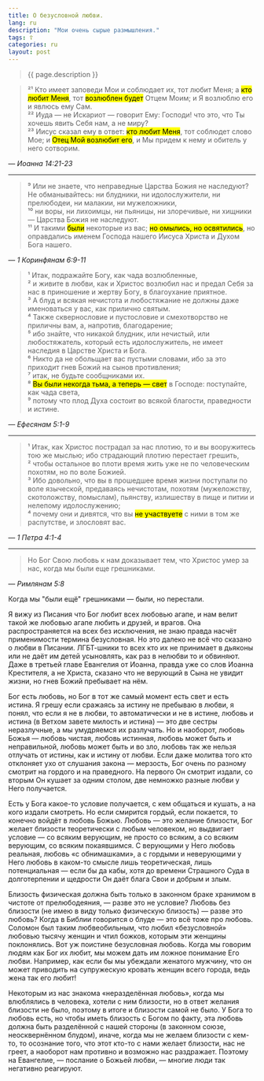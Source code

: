 ```yaml
---
title: О безусловной любви.
lang: ru
description: "Мои очень сырые размышления."
tags: ☦
categories: ru
layout: post
---
```


> {{ page.description }}

> ²¹ Кто имеет заповеди Мои и соблюдает их, тот любит Меня; а <mark>кто любит Меня</mark>, тот <mark>возлюблен будет</mark> Отцем Моим; и Я возлюблю его и явлюсь ему Сам.  
> ²² Иуда — не Искариот — говорит Ему: Господи! что это, что Ты хочешь явить Себя нам, а не миру?  
> ²³ Иисус сказал ему в ответ: <mark>кто любит Меня</mark>, тот соблюдет слово Мое; и <mark>Отец Мой возлюбит его</mark>, и Мы придем к нему и обитель у него сотворим.

— <cite>Иоанна&nbsp;14:21-23</cite>

***

> ⁹ Или не знаете, что неправедные Царства Божия не наследуют? Не обманывайтесь: ни блудники, ни идолослужители, ни прелюбодеи, ни малакии, ни мужеложники,  
> ¹⁰ ни воры, ни лихоимцы, ни пьяницы, ни злоречивые, ни хищники — Царства Божия не наследуют.  
> ¹¹ И такими <mark>были</mark> некоторые из вас; <mark>но омылись, но освятились</mark>, но оправдались именем Господа нашего Иисуса Христа и Духом Бога нашего.

— <cite>1&nbsp;Коринфянам&nbsp;6:9-11</cite>

> ¹ Итак, подражайте Богу, как чада возлюбленные,  
> ² и живите в любви, как и Христос возлюбил нас и предал Себя за нас в приношение и жертву Богу, в благоухание приятное.  
> ³ А блуд и всякая нечистота и любостяжание не должны даже именоваться у вас, как прилично святым.  
> ⁴ Также сквернословие и пустословие и смехотворство не приличны вам, а, напротив, благодарение;  
> ⁵ ибо знайте, что никакой блудник, или нечистый, или любостяжатель, который есть идолослужитель, не имеет наследия в Царстве Христа и Бога.  
> ⁶ Никто да не обольщает вас пустыми словами, ибо за это приходит гнев Божий на сынов противления;  
> ⁷ итак, не будьте сообщниками их.  
> ⁸ <mark>Вы были некогда тьма, а теперь — свет</mark> в Господе: поступайте, как чада света,  
> ⁹ потому что плод Духа состоит во всякой благости, праведности и истине.

— <cite>Ефесянам&nbsp;5:1-9</cite>

***

> ¹ Итак, как Христос пострадал за нас плотию, то и вы вооружитесь тою же мыслью; ибо страдающий плотию перестает грешить,  
> ² чтобы остальное во плоти время жить уже не по человеческим похотям, но по воле Божией.  
> ³ Ибо довольно, что вы в прошедшее время жизни поступали по воле языческой, предаваясь нечистотам, похотям (мужеложству, скотоложству, помыслам), пьянству, излишеству в пище и питии и нелепому идолослужению;  
> ⁴ почему они и дивятся, что вы <mark>не участвуете</mark> с ними в том же распутстве, и злословят вас.

— <cite>1&nbsp;Петра&nbsp;4:1-4</cite>

***

> Но Бог Свою любовь к нам доказывает тем, что Христос умер за нас, когда мы </mark>были еще</mark> грешниками.

— <cite>Римлянам&nbsp;5:8</cite>

Когда мы "были ещё" грешниками — были, но перестали.

Я вижу из Писания что Бог любит всех любовью агапе, и нам велит такой же любовью агапе любить и друзей, и врагов. Она распространяется
на всех без исключения, не знаю правда насчёт применимости термина безусловная. Но это далеко не всё что сказано о любви в Писании.
ЛГБТ-шники то всех кто их не принимает в дьяконы или не даёт им детей усыновлять, как раз в нелюбви то и обвиняют. Даже в третьей
главе Евангелия от Иоанна, правда уже со слов Иоанна Крестителя, а не Христа, сказано что не верующий в Сына не увидит жизни,
но гнев Божий пребывает на нём.

Бог есть любовь, но Бог в тот же самый момент есть свет и есть истина. Я грешу если сражаясь за истину не пребываю в любви, я понял,
что если я не в любви, то автоматически и не в истине, любовь и истина (в Ветхом завете милость и истина) — это две сестры неразлучные,
а мы умудряемся их разлучать. Но и наоборот, любовь Божья — любовь чистая, любовь истинная, любовь может быть и неправильной,
любовь может быть и во зло, любовь так же нельзя отлучать от истины, как и истину от любви. Если даже молитва того кто отклоняет
ухо от слушания закона — мерзость, Бог очень по разному смотрит на гордого и на праведного. На первого Он смотрит издали, со вторым
Он кушает за одним столом, две немножко разные любви у Него получается.

Есть у Бога какое-то условие получается, с кем общаться и кушать, а на кого издали смотреть. Но если смирится гордый, если покается,
то конечно войдёт в любовь Божью. Любовь — это желание близости, Бог желает близости теоретически с любым человеком, но выдвигает
условие — со всяким верующим, не просто со всяким, а со всяким верующим, со всяким покаявшимся. С верующими у Него любовь реальная,
любовь «с обнимашками», а с гордыми и неверующими у Него любовь в каком-то смысле лишь теоретическая, лишь потенциальная —
если бы да кабы, хотя до времени Страшного Суда в долготерпении и щедрости Он даёт блага Свои и добрым и злым.

Близость физическая должна быть только в законном браке хранимом в чистоте от прелюбодеяния, — разве это не условие? Любовь без близости
(не имею в виду только физическую близость) — разве это любовь? Когда в Библии говорится о блуде — это всё тоже про любовь. Соломон был
таким любвеобильным, что любил «безусловной» любовью тысячу женщин и чтил божков, которым эти женщины поклонялись. Вот уж поистине
безусловная любовь. Когда мы говорим людям как Бог их любит, мы можем дать им ложное понимание Его любви. Например, как
если бы мы убеждали женатого мужчину, что он может приводить на супружескую кровать женщин всего города, ведь жена так его любит!

Некоторым из нас знакома «неразделённая любовь», когда мы влюблялись в человека, хотели с ним близости, но в ответ желания близости не было,
поэтому в итоге и близости самой не было.  У Бога то
любовь есть, но чтобы иметь близость с Богом по факту, эта любовь должна быть разделённой с нашей стороны (в законном союзе, неосквернённом
блудом), иначе, когда мы не желаем близости с кем-то, то осознание того, что этот кто-то с нами желает близости, нас не греет, а наоборот нам
противно и возможно нас раздражает. Поэтому на Евангелие, — послание о Божьей любви, — многие люди так негативно реагируют.
